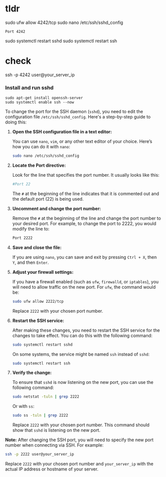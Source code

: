 # tldr
sudo ufw allow 4242/tcp
sudo nano /etc/ssh/sshd_config
```
Port 4242
```
sudo systemctl restart sshd
sudo systemctl restart ssh

# check
ssh -p 4242 user@your_server_ip


### Install and run sshd

```
sudo apt-get install openssh-server
sudo systemctl enable ssh --now
```

To change the port for the SSH daemon (`sshd`), you need to edit the configuration file `/etc/ssh/sshd_config`. Here's a step-by-step guide to doing this:

1. **Open the SSH configuration file in a text editor:**

   You can use `nano`, `vim`, or any other text editor of your choice. Here’s how you can do it with `nano`:

   ```sh
   sudo nano /etc/ssh/sshd_config
   ```

2. **Locate the Port directive:**

   Look for the line that specifies the port number. It usually looks like this:

   ```sh
   #Port 22
   ```

   The `#` at the beginning of the line indicates that it is commented out and the default port (22) is being used.

3. **Uncomment and change the port number:**

   Remove the `#` at the beginning of the line and change the port number to your desired port. For example, to change the port to 2222, you would modify the line to:

   ```sh
   Port 2222
   ```

4. **Save and close the file:**

   If you are using `nano`, you can save and exit by pressing `Ctrl + X`, then `Y`, and then `Enter`.

5. **Adjust your firewall settings:**

   If you have a firewall enabled (such as `ufw`, `firewalld`, or `iptables`), you will need to allow traffic on the new port. For `ufw`, the command would be:

   ```sh
   sudo ufw allow 2222/tcp
   ```

   Replace `2222` with your chosen port number.

6. **Restart the SSH service:**

   After making these changes, you need to restart the SSH service for the changes to take effect. You can do this with the following command:

   ```sh
   sudo systemctl restart sshd
   ```

   On some systems, the service might be named `ssh` instead of `sshd`:

   ```sh
   sudo systemctl restart ssh
   ```

7. **Verify the change:**

   To ensure that `sshd` is now listening on the new port, you can use the following command:

   ```sh
   sudo netstat -tuln | grep 2222
   ```

   Or with `ss`:

   ```sh
   sudo ss -tuln | grep 2222
   ```

   Replace `2222` with your chosen port number. This command should show that `sshd` is listening on the new port.

**Note:** After changing the SSH port, you will need to specify the new port number when connecting via SSH. For example:

```sh
ssh -p 2222 user@your_server_ip
```

Replace `2222` with your chosen port number and `your_server_ip` with the actual IP address or hostname of your server.
